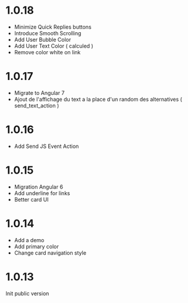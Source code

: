 # 1.0.18

- Minimize Quick Replies buttons
- Introduce Smooth Scrolling
- Add User Bubble Color
- Add User Text Color ( calculed )
- Remove color white on link

# 1.0.17

- Migrate to Angular 7
- Ajout de l'affichage du text a la place d'un random des alternatives ( send_text_action )

# 1.0.16

- Add Send JS Event Action

# 1.0.15

- Migration Angular 6
- Add underline for links
- Better card UI

# 1.0.14

- Add a demo
- Add primary color
- Change card navigation style

# 1.0.13

Init public version
